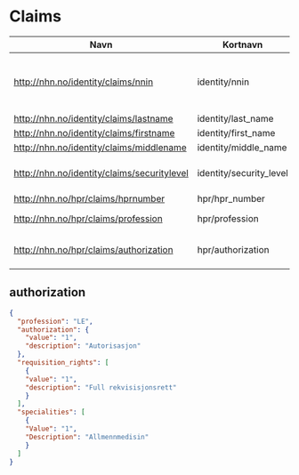 # Claims

| Navn | Kortnavn | Eksempelverdi | Beskrivelse |
| --- | --- | --- | --- |
| http://nhn.no/identity/claims/nnin | identity/nnin | 04048900181 | Norwegian national identification number - fødselsnummer |
| http://nhn.no/identity/claims/lastname | identity/last_name | Nordmann | |
| http://nhn.no/identity/claims/firstname | identity/first_name | Ola | |
| http://nhn.no/identity/claims/middlename | identity/middle_name | Olsen | |
| http://nhn.no/identity/claims/securitylevel | identity/security_level | 3 | Definert i eller iht. identitetstilbyder |
| http://nhn.no/hpr/claims/hprnumber | hpr/hpr_number | 181000001 | |
| http://nhn.no/hpr/claims/profession | hpr/profession | AU | Verdier iht. NHNs kodeverk |
| http://nhn.no/hpr/claims/authorization | hpr/authorization | | JSON-struktur iht. NHNs kodeverk |

## authorization

```json
{
  "profession": "LE",
  "authorization": {
    "value": "1",
    "description": "Autorisasjon"
  },
  "requisition_rights": [
    {
  	"value": "1",
  	"description": "Full rekvisisjonsrett"
    }
  ],
  "specialities": [
    {
  	"Value": "1",
  	"Description": "Allmennmedisin"
    }
  ]
}
```
